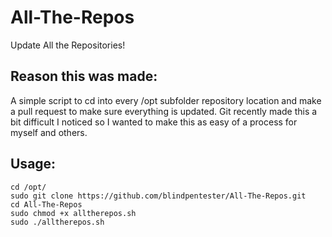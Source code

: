 # All-The-Repos
Update All the Repositories!
  
## Reason this was made:  
A simple script to cd into every /opt subfolder repository location and make a pull request to make sure everything is updated.  Git recently made this a bit difficult I noticed so I wanted to make this as easy of a process for myself and others.  
  
## Usage:  
    cd /opt/  
    sudo git clone https://github.com/blindpentester/All-The-Repos.git  
    cd All-The-Repos  
    sudo chmod +x alltherepos.sh  
    sudo ./alltherepos.sh  
